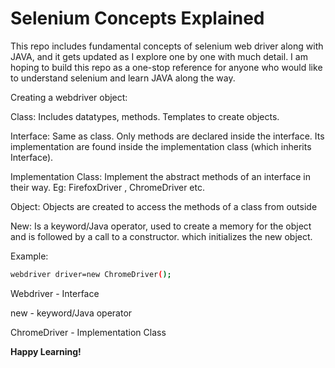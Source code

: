 # Selenium Concepts Explained
This repo includes fundamental concepts of selenium web driver along with JAVA, and it gets updated as I explore one by one with much detail. I am hoping to build this repo as a one-stop reference for anyone who would like to understand selenium and learn JAVA along the way.

Creating a webdriver object:

Class: Includes datatypes, methods. Templates to create objects. 

Interface: Same as class. Only methods are declared inside the interface. Its implementation are found inside the implementation class (which inherits Interface).

Implementation Class: Implement the abstract methods of an interface in their way. Eg: FirefoxDriver , ChromeDriver etc.

Object: Objects are created to access the methods of a class from outside  

New: Is a keyword/Java operator, used to create a memory for the object and is followed by a call to a constructor. which initializes the new object.  

Example: 
```sh
webdriver driver=new ChromeDriver();
```

Webdriver - Interface

new - keyword/Java operator

ChromeDriver - Implementation Class





**Happy Learning!**
